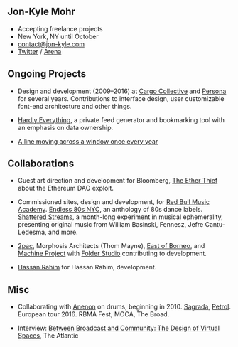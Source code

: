 ## Jon-Kyle Mohr

- Accepting freelance projects
- New York, NY until October
- [contact@jon-kyle.com](contact@jon-kyle.com)
- [Twitter](http://twitter.com/jondashkyle) / [Arena](https://www.are.na/jon-kyle-mohr/)

## Ongoing Projects

- Design and development (2009–2016) at [Cargo Collective](http://cargocollective.com) and [Persona](http://persona.co) for several years. Contributions to interface design, user customizable font-end architecture and other things.

- [Hardly Everything](http://hardlyeverything.com), a private feed generator and bookmarking tool with an emphasis on data ownership.

- [A line moving across a window once every year](http://a-line-moving-across-a-window-once-every-year.com/)

## Collaborations

- Guest art direction and development for Bloomberg, [The Ether Thief](https://www.bloomberg.com/features/2017-the-ether-thief/) about the Ethereum DAO exploit.

- Commissioned sites, design and development, for [Red Bull Music Academy](http://labels.redbullmusicacademy.com/). [Endless 80s NYC](http://labels.redbullmusicacademy.com/), an anthology of 80s dance labels. [Shattered Streams](http://daily.redbullmusicacademy.com/specials/2016-shattered-streams/), a month-long experiment in musical ephemerality, presenting original music from William Basinski, Fennesz, Jefre Cantu-Ledesma, and more.

- [2pac](http://2pac.com), Morphosis Architects (Thom Mayne), [East of Borneo](http://eastofborneo.net), and [Machine Project](http://machineproject.com) with [Folder Studio](http://folderstudio.com) contributing to development.

- [Hassan Rahim](http://hassanrahim.com) for Hassan Rahim, development.

## Misc

- Collaborating with [Anenon](http://brianallensimon.com) on drums, beginning in 2010. [Sagrada](http://nonprojects.net/catalog/sagrada), [Petrol](https://anenon.bandcamp.com/album/petrol). European tour 2016. RBMA Fest, MOCA, The Broad.

- Interview: [Between Broadcast and Community: The Design of Virtual Spaces](https://www.theatlantic.com/technology/archive/2013/09/between-broadcast-and-community-the-design-of-virtual-spaces/279763/?utm_source=feed), The Atlantic